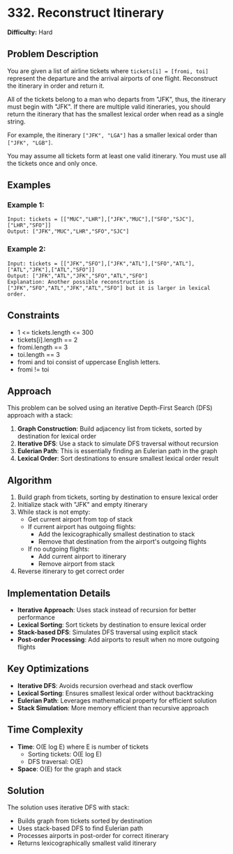 # 332. Reconstruct Itinerary

**Difficulty:** Hard

## Problem Description

You are given a list of airline tickets where `tickets[i] = [fromi, toi]` represent the departure and the arrival airports of one flight. Reconstruct the itinerary in order and return it.

All of the tickets belong to a man who departs from "JFK", thus, the itinerary must begin with "JFK". If there are multiple valid itineraries, you should return the itinerary that has the smallest lexical order when read as a single string.

For example, the itinerary `["JFK", "LGA"]` has a smaller lexical order than `["JFK", "LGB"]`.

You may assume all tickets form at least one valid itinerary. You must use all the tickets once and only once.

## Examples

### Example 1:
```
Input: tickets = [["MUC","LHR"],["JFK","MUC"],["SFO","SJC"],["LHR","SFO"]]
Output: ["JFK","MUC","LHR","SFO","SJC"]
```

### Example 2:
```
Input: tickets = [["JFK","SFO"],["JFK","ATL"],["SFO","ATL"],["ATL","JFK"],["ATL","SFO"]]
Output: ["JFK","ATL","JFK","SFO","ATL","SFO"]
Explanation: Another possible reconstruction is ["JFK","SFO","ATL","JFK","ATL","SFO"] but it is larger in lexical order.
```

## Constraints

- 1 <= tickets.length <= 300
- tickets[i].length == 2
- fromi.length == 3
- toi.length == 3
- fromi and toi consist of uppercase English letters.
- fromi != toi

## Approach

This problem can be solved using an iterative Depth-First Search (DFS) approach with a stack:

1. **Graph Construction**: Build adjacency list from tickets, sorted by destination for lexical order
2. **Iterative DFS**: Use a stack to simulate DFS traversal without recursion
3. **Eulerian Path**: This is essentially finding an Eulerian path in the graph
4. **Lexical Order**: Sort destinations to ensure smallest lexical order result

## Algorithm

1. Build graph from tickets, sorting by destination to ensure lexical order
2. Initialize stack with "JFK" and empty itinerary
3. While stack is not empty:
   - Get current airport from top of stack
   - If current airport has outgoing flights:
     - Add the lexicographically smallest destination to stack
     - Remove that destination from the airport's outgoing flights
   - If no outgoing flights:
     - Add current airport to itinerary
     - Remove airport from stack
4. Reverse itinerary to get correct order

## Implementation Details

- **Iterative Approach**: Uses stack instead of recursion for better performance
- **Lexical Sorting**: Sort tickets by destination to ensure lexical order
- **Stack-based DFS**: Simulates DFS traversal using explicit stack
- **Post-order Processing**: Add airports to result when no more outgoing flights

## Key Optimizations

- **Iterative DFS**: Avoids recursion overhead and stack overflow
- **Lexical Sorting**: Ensures smallest lexical order without backtracking
- **Eulerian Path**: Leverages mathematical property for efficient solution
- **Stack Simulation**: More memory efficient than recursive approach

## Time Complexity

- **Time**: O(E log E) where E is number of tickets
  - Sorting tickets: O(E log E)
  - DFS traversal: O(E)
- **Space**: O(E) for the graph and stack

## Solution

The solution uses iterative DFS with stack:
- Builds graph from tickets sorted by destination
- Uses stack-based DFS to find Eulerian path
- Processes airports in post-order for correct itinerary
- Returns lexicographically smallest valid itinerary
